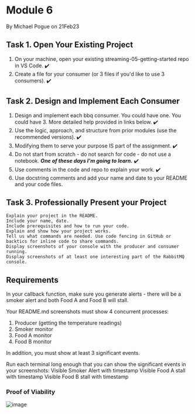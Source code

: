 # Module 6 
By Michael Pogue on 21Feb23

## Task 1. Open Your Existing Project
1. On your machine, open your existing streaming-05-getting-started repo in VS Code. :heavy_check_mark:
2. Create a file for your consumer (or 3 files if you'd like to use 3 consumers). :heavy_check_mark:

## Task 2. Design and Implement Each Consumer
1. Design and implement each bbq consumer. You could have one. You could have 3.  More detailed help provided in links below. :heavy_check_mark: 
2. Use the logic, approach, and structure from prior modules (use the recommended versions). :heavy_check_mark: 
3. Modifying them to serve your purpose IS part of the assignment. :heavy_check_mark: 
4. Do not start from scratch - do not search for code - do not use a notebook. ***One of these days I'm going to learn.*** :heavy_check_mark: 
5. Use comments in the code and repo to explain your work. :heavy_check_mark:  
6. Use docstring comments and add your name and date to your README and your code files. 

## Task 3. Professionally Present your Project
    Explain your project in the README.
    Include your name, date.
    Include prerequisites and how to run your code. 
    Explain and show how your project works. 
    Tell us what commands are needed. Use code fencing in GitHub or backtics for inline code to share commands.
    Display screenshots of your console with the producer and consumer running.
    Display screenshots of at least one interesting part of the RabbitMQ console. 

## Requirements
In your callback function, make sure you generate alerts - there will be a smoker alert and both Food A and Food B will stall. 

Your README.md screenshots must show 4 concurrent processes:
1. Producer (getting the temperature readings)
2. Smoker monitor
3. Food A monitor
4. Food B monitor

In addition, you must show at least 3 significant events.

Run each terminal long enough that you can show the significant events in your screenshots:
    Visible Smoker Alert with timestamp
    Visible Food A stall with timestamp
    Visible Food B stall with timestamp

### Proof of Viability
![image](https://user-images.githubusercontent.com/115908053/220508496-4ff628f6-bca2-4729-ab6d-fce6e95fc70b.png)


